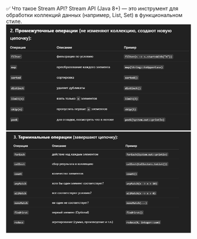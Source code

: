 ✅ Что такое Stream API? 
Stream API (Java 8+) — это инструмент для обработки коллекций 
данных (например, List, Set) в функциональном стиле.
![img.png](img.png)
![img_1.png](img_1.png)